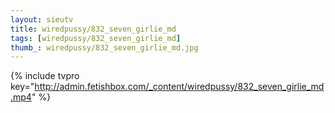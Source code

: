 ```yaml
--- 
layout: sieutv
title: wiredpussy/832_seven_girlie_md
tags: [wiredpussy/832_seven_girlie_md]
thumb_: wiredpussy/832_seven_girlie_md.jpg
---
```

{% include tvpro key="http://admin.fetishbox.com/_content/wiredpussy/832_seven_girlie_md.mp4" %} 
